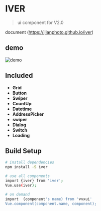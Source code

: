 # IVER

> ui component for V2.0

document (https://jlianphoto.github.io/iver)

## demo

![demo](https://github.com/jlianphoto/vui/blob/master/src/img/demo_code.png)

## Included
 - **Grid**
 - **Button**
 - **Swiper**
 - **CountUp**
 - **Datetime**
 - **AddressPicker**
 - **swiper**
 - **Dialog**
 - **Switch**
 - **Loading**

## Build Setup

``` bash
# install dependencies
npm install -S iver

# use all components
import {iver} from 'iver';
Vue.use(iver);

# on demand
import  {component's name} from 'vvxui'
Vue.component(component.name, component);
```
